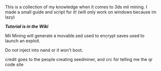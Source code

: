 This is a collection of my knowledge when it comes to 3ds mii mining.
I made a small guide and script for it!
(will only work on windows because im lazy) 

_**Tutorial is in the Wiki**_

Mii Mining will generate a movable.sed used to encrypt saves used to launch an exploit.

Do not inject into nand or it won't boot.


credit goes to the people creating seedminer, and crc for telling me the qr code site
